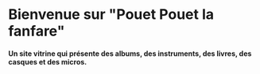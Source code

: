 # Bienvenue sur "Pouet Pouet la fanfare"
#### Un site vitrine qui présente des albums, des instruments, des livres, des casques et des micros.

